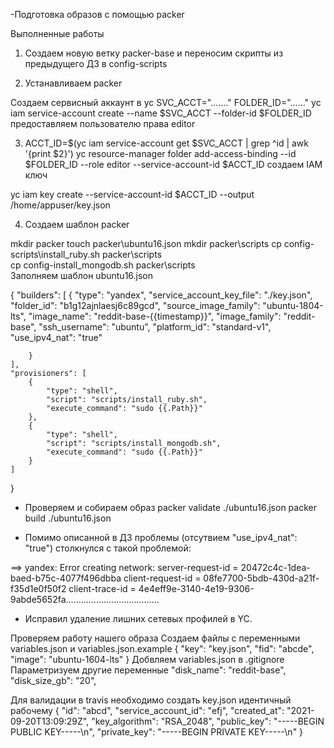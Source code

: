 -Подготовка образов с помощью packer

Выполненные работы

1. Создаем новую ветку packer-base и переносим скрипты из предыдущего ДЗ в config-scripts

2. Устанавливаем packer

Создаем сервисный аккаунт в yc
SVC_ACCT="......."
FOLDER_ID="......"
yc iam service-account create --name $SVC_ACCT --folder-id $FOLDER_ID
предоставляем пользователю права editor

3. ACCT_ID=$(yc iam service-account get $SVC_ACCT |  grep ^id | awk '{print $2}')
yc resource-manager folder add-access-binding --id $FOLDER_ID --role editor --service-account-id $ACCT_ID
создаем IAM ключ

yc iam key create --service-account-id $ACCT_ID --output /home/appuser/key.json

4. Создаем шаблон packer

mkdir packer
touch packer\ubuntu16.json
mkdir packer\scripts
cp config-scripts\install_ruby.sh packer\scripts\
cp config-install_mongodb.sh packer\scripts\
Заполняем шаблон ubuntu16.json

{
    "builders": [
        {
            "type": "yandex",
            "service_account_key_file": "./key.json",
            "folder_id": "b1g12ajnlaesj6c89gcd",
            "source_image_family": "ubuntu-1804-lts",
            "image_name": "reddit-base-{{timestamp}}",
            "image_family": "reddit-base",
            "ssh_username": "ubuntu",
            "platform_id": "standard-v1",
            "use_ipv4_nat": "true"

        }
    ],
    "provisioners": [
        {
            "type": "shell",
            "script": "scripts/install_ruby.sh",
            "execute_command": "sudo {{.Path}}"
        },
        {
            "type": "shell",
            "script": "scripts/install_mongodb.sh",
            "execute_command": "sudo {{.Path}}"
        }
    ]
}

- Проверяем и собираем образ
packer validate ./ubuntu16.json
packer build ./ubuntu16.json

- Помимо описанной в ДЗ проблемы (отсутвием "use_ipv4_nat": "true") столкнулся c такой проблемой:

==> yandex: Error creating network: server-request-id = 20472c4c-1dea-baed-b75c-4077f496dbba client-request-id = 08fe7700-5bdb-430d-a21f-f35d1e0f50f2 client-trace-id = 4e4eff9e-3140-4e19-9306-9abde5652fa.....................................

- Исправил удаление лишних сетевых профилей в YC. 

Проверяем работу нашего образа
Создаем файлы с переменными variables.json и variables.json.example
{
  "key": "key.json",
  "fid": "abcde",
  "image": "ubuntu-1604-lts"
}
Добвляем variables.json в .gitignore
Параметризуем другие переменные
"disk_name": "reddit-base",
"disk_size_gb": "20",

Для валидации в travis необходимо создать key.json идентичный рабочему
{
   "id": "abcd",
   "service_account_id": "efj",
   "created_at": "2021-09-20T13:09:29Z",
   "key_algorithm": "RSA_2048",
   "public_key": "-----BEGIN PUBLIC KEY-----\n",
   "private_key": "-----BEGIN PRIVATE KEY-----\n"
}
